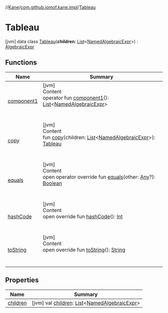 //[Kane](../../index.md)/[com.github.jomof.kane.impl](../index.md)/[Tableau](index.md)



# Tableau  
 [jvm] data class [Tableau](index.md)(**children**: [List](https://kotlinlang.org/api/latest/jvm/stdlib/kotlin.collections/-list/index.html)<[NamedAlgebraicExpr](../-named-algebraic-expr/index.md)>) : [AlgebraicExpr](../../com.github.jomof.kane/-algebraic-expr/index.md)   


## Functions  
  
|  Name|  Summary| 
|---|---|
| <a name="com.github.jomof.kane.impl/Tableau/component1/#/PointingToDeclaration/"></a>[component1](component1.md)| <a name="com.github.jomof.kane.impl/Tableau/component1/#/PointingToDeclaration/"></a>[jvm]  <br>Content  <br>operator fun [component1](component1.md)(): [List](https://kotlinlang.org/api/latest/jvm/stdlib/kotlin.collections/-list/index.html)<[NamedAlgebraicExpr](../-named-algebraic-expr/index.md)>  <br><br><br>
| <a name="com.github.jomof.kane.impl/Tableau/copy/#kotlin.collections.List[com.github.jomof.kane.impl.NamedAlgebraicExpr]/PointingToDeclaration/"></a>[copy](copy.md)| <a name="com.github.jomof.kane.impl/Tableau/copy/#kotlin.collections.List[com.github.jomof.kane.impl.NamedAlgebraicExpr]/PointingToDeclaration/"></a>[jvm]  <br>Content  <br>fun [copy](copy.md)(children: [List](https://kotlinlang.org/api/latest/jvm/stdlib/kotlin.collections/-list/index.html)<[NamedAlgebraicExpr](../-named-algebraic-expr/index.md)>): [Tableau](index.md)  <br><br><br>
| <a name="kotlin/Any/equals/#kotlin.Any?/PointingToDeclaration/"></a>[equals](../../com.github.jomof.kane.impl.types/-double-algebraic-type/index.md#%5Bkotlin%2FAny%2Fequals%2F%23kotlin.Any%3F%2FPointingToDeclaration%2F%5D%2FFunctions%2F-1621114125)| <a name="kotlin/Any/equals/#kotlin.Any?/PointingToDeclaration/"></a>[jvm]  <br>Content  <br>open operator override fun [equals](../../com.github.jomof.kane.impl.types/-double-algebraic-type/index.md#%5Bkotlin%2FAny%2Fequals%2F%23kotlin.Any%3F%2FPointingToDeclaration%2F%5D%2FFunctions%2F-1621114125)(other: [Any](https://kotlinlang.org/api/latest/jvm/stdlib/kotlin/-any/index.html)?): [Boolean](https://kotlinlang.org/api/latest/jvm/stdlib/kotlin/-boolean/index.html)  <br><br><br>
| <a name="kotlin/Any/hashCode/#/PointingToDeclaration/"></a>[hashCode](../../com.github.jomof.kane.impl.types/-double-algebraic-type/index.md#%5Bkotlin%2FAny%2FhashCode%2F%23%2FPointingToDeclaration%2F%5D%2FFunctions%2F-1621114125)| <a name="kotlin/Any/hashCode/#/PointingToDeclaration/"></a>[jvm]  <br>Content  <br>open override fun [hashCode](../../com.github.jomof.kane.impl.types/-double-algebraic-type/index.md#%5Bkotlin%2FAny%2FhashCode%2F%23%2FPointingToDeclaration%2F%5D%2FFunctions%2F-1621114125)(): [Int](https://kotlinlang.org/api/latest/jvm/stdlib/kotlin/-int/index.html)  <br><br><br>
| <a name="com.github.jomof.kane.impl/Tableau/toString/#/PointingToDeclaration/"></a>[toString](to-string.md)| <a name="com.github.jomof.kane.impl/Tableau/toString/#/PointingToDeclaration/"></a>[jvm]  <br>Content  <br>open override fun [toString](to-string.md)(): [String](https://kotlinlang.org/api/latest/jvm/stdlib/kotlin/-string/index.html)  <br><br><br>


## Properties  
  
|  Name|  Summary| 
|---|---|
| <a name="com.github.jomof.kane.impl/Tableau/children/#/PointingToDeclaration/"></a>[children](children.md)| <a name="com.github.jomof.kane.impl/Tableau/children/#/PointingToDeclaration/"></a> [jvm] val [children](children.md): [List](https://kotlinlang.org/api/latest/jvm/stdlib/kotlin.collections/-list/index.html)<[NamedAlgebraicExpr](../-named-algebraic-expr/index.md)>   <br>

